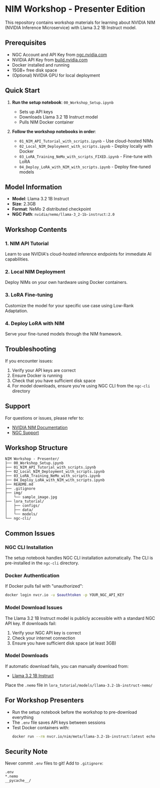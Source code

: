 # NIM Workshop - Presenter Edition

This repository contains workshop materials for learning about NVIDIA NIM (NVIDIA Inference Microservice) with Llama 3.2 1B Instruct model.

## Prerequisites

- NGC Account and API Key from [ngc.nvidia.com](https://ngc.nvidia.com)
- NVIDIA API Key from [build.nvidia.com](https://build.nvidia.com)
- Docker installed and running
- 15GB+ free disk space
- (Optional) NVIDIA GPU for local deployment

## Quick Start

1. **Run the setup notebook**: `00_Workshop_Setup.ipynb`
   - Sets up API keys
   - Downloads Llama 3.2 1B Instruct model
   - Pulls NIM Docker container

2. **Follow the workshop notebooks in order**:
   - `01_NIM_API_Tutorial_with_scripts.ipynb` - Use cloud-hosted NIMs
   - `02_Local_NIM_Deployment_with_scripts.ipynb` - Deploy locally with Docker
   - `03_LoRA_Training_NeMo_with_scripts_FIXED.ipynb` - Fine-tune with LoRA
   - `04_Deploy_LoRA_with_NIM_with_scripts.ipynb` - Deploy fine-tuned models

## Model Information

- **Model**: Llama 3.2 1B Instruct
- **Size**: 2.3GB
- **Format**: NeMo 2 distributed checkpoint
- **NGC Path**: `nvidia/nemo/llama-3_2-1b-instruct:2.0`

## Workshop Contents

### 1. NIM API Tutorial
Learn to use NVIDIA's cloud-hosted inference endpoints for immediate AI capabilities.

### 2. Local NIM Deployment
Deploy NIMs on your own hardware using Docker containers.

### 3. LoRA Fine-tuning
Customize the model for your specific use case using Low-Rank Adaptation.

### 4. Deploy LoRA with NIM
Serve your fine-tuned models through the NIM framework.

## Troubleshooting

If you encounter issues:
1. Verify your API keys are correct
2. Ensure Docker is running
3. Check that you have sufficient disk space
4. For model downloads, ensure you're using NGC CLI from the `ngc-cli` directory

## Support

For questions or issues, please refer to:
- [NVIDIA NIM Documentation](https://docs.nvidia.com/nim/)
- [NGC Support](https://www.nvidia.com/en-sg/support/)

## Workshop Structure

```
NIM Workshop - Presenter/
├── 00_Workshop_Setup.ipynb
├── 01_NIM_API_Tutorial_with_scripts.ipynb
├── 02_Local_NIM_Deployment_with_scripts.ipynb
├── 03_LoRA_Training_NeMo_with_scripts.ipynb
├── 04_Deploy_LoRA_with_NIM_with_scripts.ipynb
├── README.md
├── .gitignore
├── img/
│   └── sample_image.jpg
├── lora_tutorial/
│   ├── configs/
│   ├── data/
│   └── models/
└── ngc-cli/
```

## Common Issues

### NGC CLI Installation
The setup notebook handles NGC CLI installation automatically. The CLI is pre-installed in the `ngc-cli` directory.

### Docker Authentication
If Docker pulls fail with "unauthorized":
```bash
docker login nvcr.io -u $oauthtoken -p YOUR_NGC_API_KEY
```

### Model Download Issues
The Llama 3.2 1B Instruct model is publicly accessible with a standard NGC API key. If downloads fail:
1. Verify your NGC API key is correct
2. Check your internet connection
3. Ensure you have sufficient disk space (at least 3GB)

### Model Downloads
If automatic download fails, you can manually download from:
- [Llama 3.2 1B Instruct](https://catalog.ngc.nvidia.com/orgs/nvidia/teams/nemo/models/llama-3_2-1b-instruct)

Place the `.nemo` file in `lora_tutorial/models/llama-3.2-1b-instruct-nemo/`

## For Workshop Presenters

- Run the setup notebook before the workshop to pre-download everything
- The `.env` file saves API keys between sessions
- Test Docker containers with:
  ```bash
  docker run --rm nvcr.io/nim/meta/llama-3.2-1b-instruct:latest echo "Ready!"
  ```

## Security Note

Never commit `.env` files to git! Add to `.gitignore`:
```
.env
*.nemo
__pycache__/
``` 